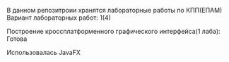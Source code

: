 В данном репозитроии хранятся лабораторные работы по КПП(ЕПАМ)
Вариант лабораторных работ: 1(4)

Построение кроссплатформенного графического интерфейса(1 лаба):
Готова

Использовалась JavaFX
